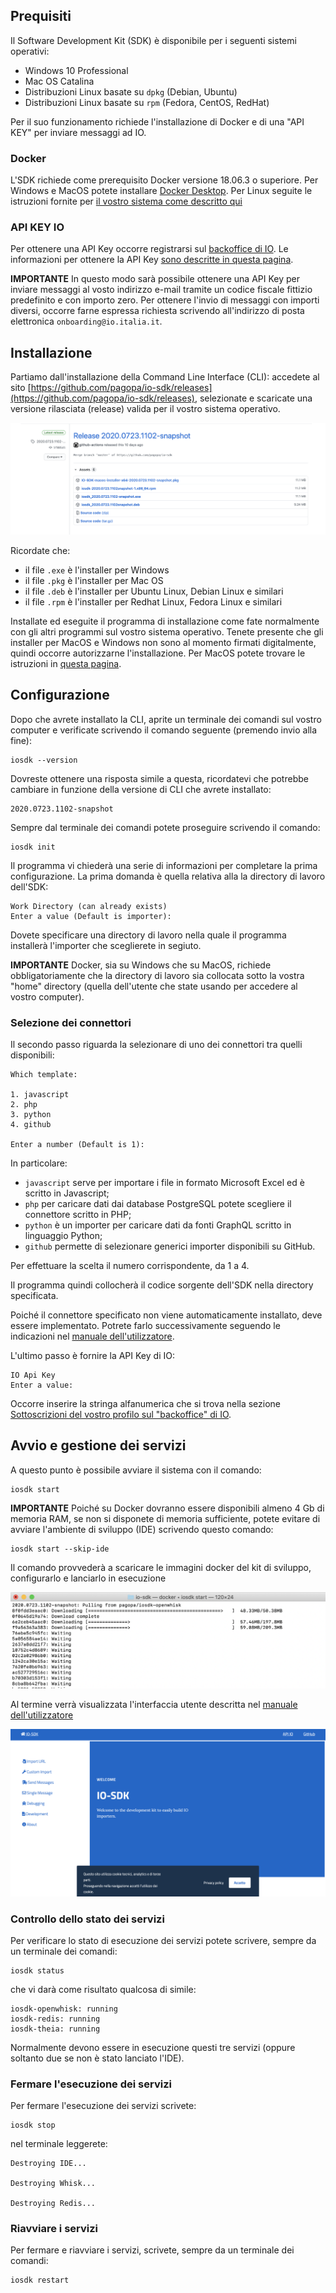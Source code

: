 ## Prequisiti

Il Software Development Kit (SDK) è disponibile per i seguenti sistemi operativi:

- Windows 10 Professional
- Mac OS Catalina
- Distribuzioni Linux basate su `dpkg` (Debian, Ubuntu)
- Distribuzioni Linux basate su `rpm` (Fedora, CentOS, RedHat)

Per il suo funzionamento richiede l'installazione di Docker e di una "API KEY" per inviare messaggi ad IO. 

### Docker

L'SDK richiede come prerequisito Docker versione 18.06.3 o superiore.
Per Windows e MacOS potete installare [Docker Desktop](https://www.docker.com/products/docker-desktop). Per Linux seguite le istruzioni fornite per [il vostro sistema come descritto qui](https://docs.docker.com/engine/install/)

### API KEY IO

Per ottenere una API Key occorre registrarsi sul [backoffice di IO](https://developer.io.italia.it/). Le informazioni per ottenere la API Key [sono descritte in questa pagina](https://developer.io.italia.it/openapi.html).

**IMPORTANTE** 
In questo modo sarà possibile ottenere una API Key per inviare messaggi al vosto indirizzo e-mail tramite un codice fiscale fittizio predefinito e con importo zero. Per ottenere l'invio di messaggi con importi diversi, occorre farne espressa richiesta scrivendo all'indirizzo di posta elettronica `onboarding@io.italia.it`.

## Installazione

Partiamo dall'installazione della Command Line Interface (CLI): accedete al sito [https://github.com/pagopa/io-sdk/releases](https://github.com/pagopa/io-sdk/releases), selezionate e scaricate una versione rilasciata (release) valida per il vostro sistema operativo.

![Releses](/docs/images/admin-releases.png)

Ricordate che: 
- il file `.exe` è l'installer per Windows
- il file `.pkg` è l'installer per Mac OS
- il file `.deb` è l'installer per Ubuntu Linux, Debian Linux e similari
- il file `.rpm` è l'installer per Redhat Linux, Fedora Linux e similari

Installate ed eseguite il programma di installazione come fate normalmente con gli altri programmi sul vostro sistema operativo. Tenete presente che gli installer per MacOS e Windows non sono al momento firmati digitalmente, quindi occorre autorizzarne l'installazione. Per MacOS potete trovare le istruzioni in [questa pagina](https://support.apple.com/it-it/HT202491).

## Configurazione

Dopo che avrete installato la CLI, aprite un terminale dei comandi sul vostro computer e verificate scrivendo il comando seguente (premendo invio alla fine):

```
iosdk --version
```

Dovreste ottenere una risposta simile a questa, ricordatevi che potrebbe cambiare in funzione della versione di CLI che avrete installato:

```
2020.0723.1102-snapshot
```

Sempre dal terminale dei comandi potete proseguire scrivendo il comando:

```
iosdk init
```

Il programma vi chiederà una serie di informazioni per completare la prima configurazione. La prima domanda è quella relativa alla la directory di lavoro dell'SDK:

```
Work Directory (can already exists)
Enter a value (Default is importer):
```

Dovete specificare una directory di lavoro nella quale il programma installerà l'importer che sceglierete in segiuto.

**IMPORTANTE** 
Docker, sia su Windows che su MacOS, richiede obbligatoriamente che la directory di lavoro sia collocata sotto la vostra "home" directory (quella dell'utente che state usando per accedere al vostro computer).

### Selezione dei connettori

Il secondo passo riguarda la selezionare di uno dei connettori tra quelli disponibili:

```
Which template:

1. javascript
2. php
3. python
4. github

Enter a number (Default is 1):
```

In particolare:

- `javascript` serve per importare i file in formato Microsoft Excel ed è scritto in Javascript;
- `php` per caricare dati dai database PostgreSQL potete scegliere il connettore scritto in PHP;
- `python` è un importer per caricare dati da fonti GraphQL scritto in linguaggio Python;
- `github` permette di selezionare generici importer disponibili su GitHub.

Per effettuare la scelta il numero corrispondente, da 1 a 4.

Il programma quindi collocherà il codice sorgente dell'SDK nella directory specificata. 

Poiché il connettore specificato non viene automaticamente installato, deve essere implementato. Potrete farlo successivamente seguendo le indicazioni nel [manuale dell'utilizzatore](/docs/utente.md).

L'ultimo passo è fornire la API Key di IO:

```
IO Api Key
Enter a value: 
```

Occorre inserire la stringa alfanumerica che si trova nella sezione [Sottoscrizioni del vostro profilo sul "backoffice" di IO](https://developer.io.italia.it/profile).

## Avvio e gestione dei servizi

A questo punto è possibile avviare il sistema con il comando:

```
iosdk start
```

**IMPORTANTE**
Poiché su Docker dovranno essere disponibili almeno 4 Gb di memoria RAM, se non si disponete di memoria sufficiente, potete evitare di avviare l'ambiente di sviluppo (IDE) scrivendo questo comando: 

```
iosdk start --skip-ide
```

Il comando provvederà a scaricare le immagini docker del kit di sviluppo, configurarlo e lanciarlo in esecuzione

![Releses](/docs/images/iosdk-docker-start.png)

Al termine verrà visualizzata l'interfaccia utente descritta nel [manuale dell'utilizzatore](/docs/utente.md)

![Releses](/docs/images/iosdk-web-ide-1.png)

### Controllo dello stato dei servizi

Per verificare lo stato di esecuzione dei servizi potete scrivere, sempre da un terminale dei comandi:

```
iosdk status
```

che vi darà come risultato qualcosa di simile:

```
iosdk-openwhisk: running
iosdk-redis: running
iosdk-theia: running
```

Normalmente devono essere in esecuzione questi tre servizi (oppure soltanto due se non è stato lanciato l'IDE).

### Fermare l'esecuzione dei servizi

Per fermare l'esecuzione dei servizi scrivete:

```
iosdk stop
```

nel terminale leggerete:

```
Destroying IDE...

Destroying Whisk...

Destroying Redis...
```

### Riavviare i servizi

Per fermare e riavviare i servizi, scrivete, sempre da un terminale dei comandi:

```
iosdk restart
```
